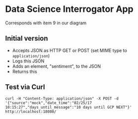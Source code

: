 # Data Science Interrogator App

Corresponds with item 9 in our diagram

## Initial version
* Accepts JSON as HTTP GET or POST (set MIME type to `application/json`)
* Logs this JSON
* Adds an element, "sentiment", to the JSON
* Returns this

## Test via Curl
`curl -H "Content-Type: application/json" -X POST -d '{"source":"mock","date_time":"02/25/17 10:15:27","days_until_message":"10 days until GCP NEXT"}' http://localhost:18080/`

